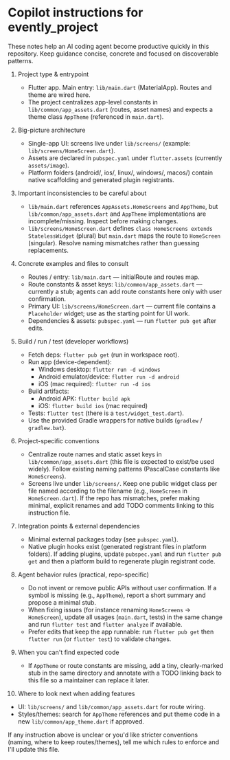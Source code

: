 # Copilot instructions for evently_project

These notes help an AI coding agent become productive quickly in this repository.
Keep guidance concise, concrete and focused on discoverable patterns.

1. Project type & entrypoint
   - Flutter app. Main entry: `lib/main.dart` (MaterialApp). Routes and theme are wired here.
   - The project centralizes app-level constants in `lib/common/app_assets.dart` (routes, asset names) and expects a theme class `AppTheme` (referenced in `main.dart`).

2. Big-picture architecture
   - Single-app UI: screens live under `lib/screens/` (example: `lib/screens/HomeScreen.dart`).
   - Assets are declared in `pubspec.yaml` under `flutter.assets` (currently `assets/image`).
   - Platform folders (android/, ios/, linux/, windows/, macos/) contain native scaffolding and generated plugin registrants.

3. Important inconsistencies to be careful about
   - `lib/main.dart` references `AppAssets.HomeScreens` and `AppTheme`, but `lib/common/app_assets.dart` and `AppTheme` implementations are incomplete/missing. Inspect before making changes.
   - `lib/screens/HomeScreen.dart` defines `class HomeScreens extends StatelessWidget` (plural) but `main.dart` maps the route to `HomeScreen` (singular). Resolve naming mismatches rather than guessing replacements.

4. Concrete examples and files to consult
   - Routes / entry: `lib/main.dart` — initialRoute and routes map.
   - Route constants & asset keys: `lib/common/app_assets.dart` — currently a stub; agents can add route constants here only with user confirmation.
   - Primary UI: `lib/screens/HomeScreen.dart` — current file contains a `Placeholder` widget; use as the starting point for UI work.
   - Dependencies & assets: `pubspec.yaml` — run `flutter pub get` after edits.

5. Build / run / test (developer workflows)
   - Fetch deps: `flutter pub get` (run in workspace root).
   - Run app (device-dependent):
     - Windows desktop: `flutter run -d windows`
     - Android emulator/device: `flutter run -d android`
     - iOS (mac required): `flutter run -d ios`
   - Build artifacts:
     - Android APK: `flutter build apk`
     - iOS: `flutter build ios` (mac required)
   - Tests: `flutter test` (there is a `test/widget_test.dart`).
   - Use the provided Gradle wrappers for native builds (`gradlew` / `gradlew.bat`).

6. Project-specific conventions
   - Centralize route names and static asset keys in `lib/common/app_assets.dart` (this file is expected to exist/be used widely). Follow existing naming patterns (PascalCase constants like `HomeScreens`).
   - Screens live under `lib/screens/`. Keep one public widget class per file named according to the filename (e.g., `HomeScreen` in `HomeScreen.dart`). If the repo has mismatches, prefer making minimal, explicit renames and add TODO comments linking to this instruction file.

7. Integration points & external dependencies
   - Minimal external packages today (see `pubspec.yaml`).
   - Native plugin hooks exist (generated registrant files in platform folders). If adding plugins, update `pubspec.yaml` and run `flutter pub get` and then a platform build to regenerate plugin registrant code.

8. Agent behavior rules (practical, repo-specific)
   - Do not invent or remove public APIs without user confirmation. If a symbol is missing (e.g., `AppTheme`), report a short summary and propose a minimal stub.
   - When fixing issues (for instance renaming `HomeScreens` → `HomeScreen`), update all usages (`main.dart`, tests) in the same change and run `flutter test` and `flutter analyze` if available.
   - Prefer edits that keep the app runnable: run `flutter pub get` then `flutter run` (or `flutter test`) to validate changes.

9. When you can't find expected code
   - If `AppTheme` or route constants are missing, add a tiny, clearly-marked stub in the same directory and annotate with a TODO linking back to this file so a maintainer can replace it later.

10. Where to look next when adding features
   - UI: `lib/screens/` and `lib/common/app_assets.dart` for route wiring.
   - Styles/themes: search for `AppTheme` references and put theme code in a new `lib/common/app_theme.dart` if approved.

If any instruction above is unclear or you'd like stricter conventions (naming, where to keep routes/themes), tell me which rules to enforce and I'll update this file.
